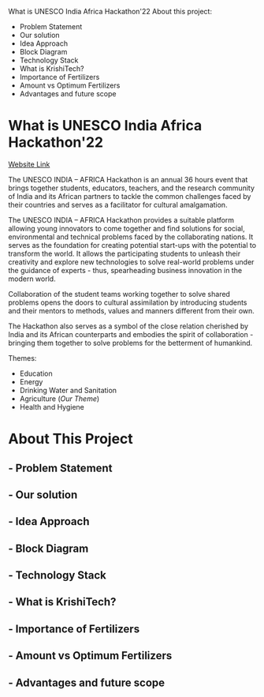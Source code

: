 What is UNESCO India Africa Hackathon'22
About this project:
- Problem Statement
- Our solution
- Idea Approach
- Block Diagram
- Technology Stack
- What is KrishiTech?
- Importance of Fertilizers
- Amount vs Optimum Fertilizers
- Advantages and future scope

# What is UNESCO India Africa Hackathon'22 #

[Website Link](https://uia.mic.gov.in/)

The UNESCO INDIA – AFRICA Hackathon is an annual 36 hours event that brings together students, educators, teachers, and the research community of India and its African partners to tackle the common challenges faced by their countries and serves as a facilitator for cultural amalgamation.

The UNESCO INDIA – AFRICA Hackathon provides a suitable platform allowing young innovators to come together and find solutions for social, environmental and technical problems faced by the collaborating nations. It serves as the foundation for creating potential start-ups with the potential to transform the world. It allows the participating students to unleash their creativity and explore new technologies to solve real-world problems under the guidance of experts - thus, spearheading business innovation in the modern world.

Collaboration of the student teams working together to solve shared problems opens the doors to cultural assimilation by introducing students and their mentors to methods, values and manners different from their own.

The Hackathon also serves as a symbol of the close relation cherished by India and its African counterparts and embodies the spirit of collaboration - bringing them together to solve problems for the betterment of humankind.

Themes: 
  * Education
  * Energy
  * Drinking Water and Sanitation
  * Agriculture (*Our Theme*)
  * Health and Hygiene
 
 # About This Project #
## - Problem Statement ##
## - Our solution ##
## - Idea Approach ##
## - Block Diagram ##
## - Technology Stack ##
## - What is KrishiTech? ##
## - Importance of Fertilizers ##
## - Amount vs Optimum Fertilizers ##
## - Advantages and future scope ##

